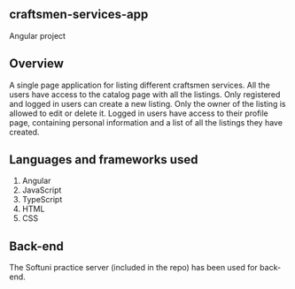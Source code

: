 ## craftsmen-services-app
Angular project

## Overview
A single page application for listing different craftsmen services. All the users have access to the catalog page with all the listings. Only registered and logged in users can create a new listing. Only the owner of the listing is allowed to edit or delete it. Logged in users have access to their profile page, containing personal information and a list of all the listings they have created. 

## Languages and frameworks used

1. Angular
2. JavaScript
3. TypeScript
4. HTML
5. CSS

## Back-end

The Softuni practice server (included in the repo) has been used for back-end. 
